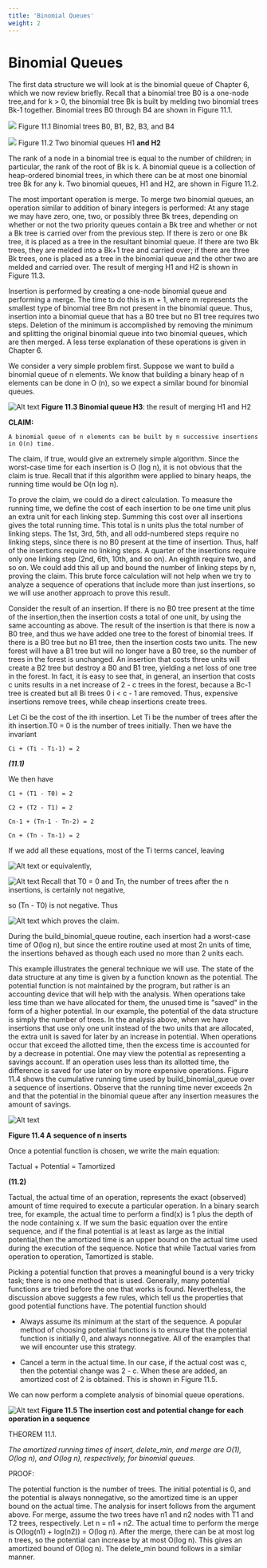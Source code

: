 ```yaml
---
title: 'Binomial Queues'
weight: 2
---
```


# Binomial Queues

The first data structure we will look at is the binomial queue of Chapter 6, which we now review briefly. Recall that a binomial tree B0 is a one-node tree,and for k > 0, the binomial tree Bk is built by melding two binomial trees Bk-1 together. Binomial trees B0 through B4 are shown in Figure 11.1.

![](FIg11.1.png)
Figure 11.1 Binomial trees B0, B1, B2, B3, and B4

![](Fig11.2.png)
Figure 11.2 Two binomial queues H1 **and H2**

The rank of a node in a binomial tree is equal to the number of children; in particular, the rank of the root of Bk is k. A binomial queue is a collection of heap-ordered binomial trees, in which there can be at most one binomial tree Bk for any k. Two binomial queues, H1 and H2, are shown in Figure 11.2.

The most important operation is merge. To merge two binomial queues, an operation similar to addition of binary integers is performed: At any stage we may have zero, one, two, or possibly three Bk trees, depending on whether or not the two priority queues contain a Bk tree and whether or not a Bk tree is carried over from the previous step. If there is zero or one Bk tree, it is placed as a tree in the resultant binomial queue. If there are two Bk trees, they are melded into a Bk+1 tree and carried over; if there are three Bk trees, one is placed as a tree in the binomial queue and the other two are melded and carried over. The result of merging H1 and H2 is shown in Figure 11.3.

Insertion is performed by creating a one-node binomial queue and performing a merge. The time to do this is m + 1, where m represents the smallest type of binomial tree Bm not present in the binomial queue. Thus, insertion into a binomial queue that has a B0 tree but no B1 tree requires two steps. Deletion of the minimum is accomplished by removing the minimum and splitting the original binomial queue into two binomial queues, which are then merged. A less terse explanation of these operations is given in Chapter 6.

We consider a very simple problem first. Suppose we want to build a binomial queue of n elements. We know that building a binary heap of n elements can be done in O (n), so we expect a similar bound for binomial queues.

![Alt text](Fig11.3.png)
**Figure 11.3 Binomial queue H3**: the result of merging H1 and H2

**CLAIM:**
```
A binomial queue of n elements can be built by n successive insertions in O(n) time.
```

The claim, if true, would give an extremely simple algorithm. Since the worst-case time for each insertion is O (log n), it is not obvious that the claim is true. Recall that if this algorithm were applied to binary heaps, the running time would be O(n log n).

To prove the claim, we could do a direct calculation. To measure the running time, we define the cost of each insertion to be one time unit plus an extra unit for each linking step. Summing this cost over all insertions gives the total running time. This total is n units plus the total number of linking steps. The 1st, 3rd, 5th, and all odd-numbered steps require no linking steps, since there is no B0 present at the time of insertion. Thus, half of the insertions require no linking steps. A quarter of the insertions require only one linking step (2nd, 6th, 10th, and so on). An eighth require two, and so on. We could add this all up and bound the number of linking steps by n, proving the claim. This brute force calculation will not help when we try to analyze a sequence of operations that include more than just insertions, so we will use another approach to prove this result.

Consider the result of an insertion. If there is no B0 tree present at the time of the insertion,then the insertion costs a total of one unit, by using the same accounting as above. The result of the insertion is that there is now a B0 tree, and thus we have added one tree to the forest of binomial trees. If there is a B0 tree but no B1 tree, then the insertion costs two units. The new forest will have a B1 tree but will no longer have a B0 tree, so the number of trees in the forest is unchanged. An insertion that costs three units will create a B2 tree but destroy a B0 and B1 tree, yielding a net loss of one tree in the forest. In fact, it is easy to see that, in general, an insertion that costs c units results in a net increase of 2 - c trees in the forest, because a Bc-1 tree is created but all Bi trees 0 i < c - 1 are removed. Thus, expensive insertions remove trees, while cheap insertions create trees.

Let Ci be the cost of the ith insertion. Let Ti be the number of trees after the ith insertion.T0 = 0 is the number of trees initially. Then we have the invariant
```
Ci + (Ti - Ti-1) = 2
```
***(11.1)***

We then have
```
C1 + (T1 - T0) = 2

C2 + (T2 - T1) = 2

Cn-1 + (Tn-1 - Tn-2) = 2

Cn + (Tn - Tn-1) = 2
```

If we add all these equations, most of the Ti terms cancel, leaving

![Alt text](fomula.png)
or equivalently,

![Alt text](formula2.png)
Recall that T0 = 0 and Tn, the number of trees after the n insertions, is certainly not negative,

so (Tn - T0) is not negative. Thus

![Alt text](formula3.png)
which proves the claim.

During the build_binomial_queue routine, each insertion had a worst-case time of O(log n), but since the entire routine used at most 2n units of time, the insertions behaved as though each used no more than 2 units each.

This example illustrates the general technique we will use. The state of the data structure at any time is given by a function known as the potential. The potential function is not maintained by the program, but rather is an accounting device that will help with the analysis. When operations take less time than we have allocated for them, the unused time is "saved" in the form of a higher potential. In our example, the potential of the data structure is simply the number of trees. In the analysis above, when we have insertions that use only one unit instead of the two units that are allocated, the extra unit is saved for later by an increase in potential. When operations occur that exceed the allotted time, then the excess time is accounted for by a decrease in potential. One may view the potential as representing a savings account. If an operation uses less than its allotted time, the difference is saved for use later on by more expensive operations. Figure 11.4 shows the cumulative running time used by build_binomial_queue over a sequence of insertions. Observe that the running time never exceeds 2n and that the potential in the binomial queue after any insertion measures the amount of savings.

![Alt text](fig11.4.png)

**Figure 11.4 A sequence of n inserts**

Once a potential function is chosen, we write the main equation:

Tactual + Potential = Tamortized

**(11.2)**

Tactual, the actual time of an operation, represents the exact (observed) amount of time required to execute a particular operation. In a binary search tree, for example, the actual time to perform a find(x) is 1 plus the depth of the node containing x. If we sum the basic equation over the entire sequence, and if the final potential is at least as large as the initial potential,then the amortized time is an upper bound on the actual time used during the execution of the sequence. Notice that while Tactual varies from operation to operation, Tamortized is stable.

Picking a potential function that proves a meaningful bound is a very tricky task; there is no one method that is used. Generally, many potential functions are tried before the one that works is found. Nevertheless, the discussion above suggests a few rules, which tell us the properties that good potential functions have. The potential function should

- Always assume its minimum at the start of the sequence. A popular method of choosing potential functions is to ensure that the potential function is initially 0, and always nonnegative. All of the examples that we will encounter use this strategy.

- Cancel a term in the actual time. In our case, if the actual cost was c, then the potential change was 2 - c. When these are added, an amortized cost of 2 is obtained. This is shown in Figure 11.5.

We can now perform a complete analysis of binomial queue operations.

![Alt text](fig11.5.png)
**Figure 11.5 The insertion cost and potential change for each operation in a sequence**

THEOREM 11.1.

*The amortized running times of insert, delete_min, and merge are O(1), O(log n), and O(log n), respectively, for binomial queues.*

PROOF:

The potential function is the number of trees. The initial potential is 0, and the potential is always nonnegative, so the amortized time is an upper bound on the actual time. The analysis for insert follows from the argument above. For merge, assume the two trees have n1 and n2 nodes with T1 and T2 trees, respectively. Let n = n1 + n2. The actual time to perform the merge is O(log(n1) + log(n2)) = O(log n). After the merge, there can be at most log n trees, so the potential can increase by at most O(log n). This gives an amortized bound of O(log n). The delete_min bound follows in a similar manner.
